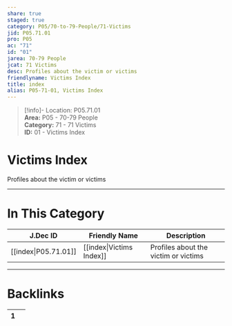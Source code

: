 ```yaml
---  
share: true  
staged: true  
category: P05/70-to-79-People/71-Victims  
jid: P05.71.01  
pro: P05  
ac: "71"  
id: "01"  
jarea: 70-79 People  
jcat: 71 Victims  
desc: Profiles about the victim or victims  
friendlyname: Victims Index  
title: index  
alias: P05-71-01, Victims Index  
---  
```

  
>[!info]- Location: P05.71.01  
>**Area:** P05 - 70-79 People  
>**Category:** 71 - 71 Victims  
>**ID:** 01 - Victims Index  
  
# Victims Index  
  
Profiles about the victim or victims  
   
  
  
---  
# In This Category  
  
| J.Dec ID                                                                      | Friendly Name                                                                     | Description                          |  
| ----------------------------------------------------------------------------- | --------------------------------------------------------------------------------- | ------------------------------------ |  
| [[index\|P05.71.01]] | [[index\|Victims Index]] | Profiles about the victim or victims |  
  
  
---  
# Backlinks  
<div><table class="dataview table-view-table"><thead class="table-view-thead"><tr class="table-view-tr-header"><th class="table-view-th"><span></span><span class="dataview small-text">1</span></th><th class="table-view-th"><span></span></th></tr></thead><tbody class="table-view-tbody"></tbody></table></div>